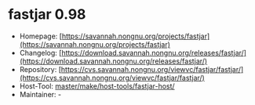 # fastjar 0.98
 - Homepage: [https://savannah.nongnu.org/projects/fastjar](https://savannah.nongnu.org/projects/fastjar)
 - Changelog: [https://download.savannah.nongnu.org/releases/fastjar/](https://download.savannah.nongnu.org/releases/fastjar/)
 - Repository: [https://cvs.savannah.nongnu.org/viewvc/fastjar/fastjar/](https://cvs.savannah.nongnu.org/viewvc/fastjar/fastjar/)
 - Host-Tool: [master/make/host-tools/fastjar-host/](https://github.com/Freetz-NG/freetz-ng/tree/master/make/host-tools/fastjar-host/)
 - Maintainer: -


